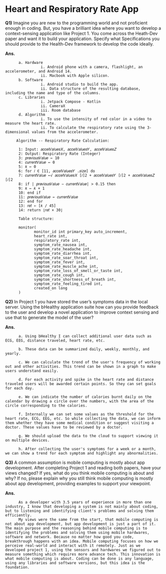 # Heart and Respiratory Rate App

**Q1)** Imagine you are new to the programming world and not proficient enough in coding. But, you have a brilliant idea where you want to develop a context-sensing application like Project 1.  You come across the Heath-Dev paper and want it to build your application. Specify what Specifications you should provide to the Health-Dev framework to develop the code ideally.

**Ans.** 

          a. Hardware
                    i. Android phone with a camera, flashlight, an accelerometer, and Android 14.
                    ii. Macbook with Apple silicon.
          b. Software
                    i. Android studio to build the app.
                    ii. Data structure of the resulting database, including the name and type of the columns.
          c. Libraries
                    i. Jetpack Compose - Kotlin
                    ii. CameraX
                    iii. Room database
          d. Algorithm
                    i. To use the intensity of red color in a video to measure the heart rate.
                    ii. To calculate the respiratory rate using the 3-dimensional values from the accelerometer.
                    
         Algorithm -- Respiratory Rate Calculation:
         
          1: Input: 𝑎𝑐𝑐𝑒𝑙𝑉𝑎𝑙𝑢𝑒𝑠𝑋, 𝑎𝑐𝑐𝑒𝑙𝑉𝑎𝑙𝑢𝑒𝑠𝑌, 𝑎𝑐𝑐𝑒𝑙𝑉𝑎𝑙𝑢𝑒𝑠𝑍
          2: Output: Respiratory Rate (Integer)
          3: 𝑝𝑟𝑒𝑣𝑖𝑜𝑢𝑠𝑉𝑎𝑙𝑢𝑒 ← 10
          4: 𝑐𝑢𝑟𝑟𝑒𝑛𝑡𝑉𝑎𝑙𝑢𝑒 ← 0
          5: 𝑘 ← 0
          6: for 𝑖 ∈ [11, 𝑎𝑐𝑐𝑒𝑙𝑉𝑎𝑙𝑢𝑒𝑠𝑌 .𝑠𝑖𝑧𝑒] do
          7: 𝑐𝑢𝑟𝑟𝑒𝑛𝑡𝑉𝑎𝑙𝑢𝑒 ←√︁ 𝑎𝑐𝑐𝑒𝑙𝑉𝑎𝑙𝑢𝑒𝑠𝑋 [𝑖]2 + 𝑎𝑐𝑐𝑒𝑙𝑉𝑎𝑙𝑢𝑒𝑠𝑌 [𝑖]2 + 𝑎𝑐𝑐𝑒𝑙𝑉𝑎𝑙𝑢𝑒𝑠𝑍 [𝑖]2
          8: if | 𝑝𝑟𝑒𝑣𝑖𝑜𝑢𝑠𝑉𝑎𝑙𝑢𝑒 − 𝑐𝑢𝑟𝑟𝑒𝑛𝑡𝑉𝑎𝑙𝑢𝑒| > 0.15 then
          9: 𝑘 ← 𝑘 + 1
          10: end if
          11: 𝑝𝑟𝑒𝑣𝑖𝑜𝑢𝑠𝑉𝑎𝑙𝑢𝑒 ← 𝑐𝑢𝑟𝑟𝑒𝑛𝑡𝑉𝑎𝑙𝑢𝑒
          12: end for
          13: 𝑟𝑒𝑡 ← [𝑘 / 45]
          14: return ⌊𝑟𝑒𝑡 × 30⌋
          
          Table structure:
          
          monitor(
                 monitor_id int primary_key auto_increment,
                 heart_rate int,
                 respiratory_rate int,
                 symptom_rate_nausea int,
                 symptom_rate_headache int,
                 symptom_rate_diarrhea int,
                 symptom_rate_soar_throat int,
                 symptom_rate_fever int,
                 symptom_rate_muscle_ache int,
                 symptom_rate_loss_of_smell_or_taste int,
                 symptom_rate_cough int,
                 symptom_rate_shortness_of_breath int,
                 symptom_rate_feeling_tired int,
                 created_on long
          )

**Q2)** In Project 1 you have stored the user’s symptoms data in the local server. Using the bHealthy application suite how can you provide feedback to the user and develop a novel application to improve context sensing and use that to generate the model of the user?

**Ans.**  

          a. Using bHealthy I can collect additional user data such as ECG, EEG, distance traveled, heart rate, etc.
          
          b. These data can be summarized daily, weekly, monthly, and yearly. 
          
          c. We can calculate the trend of the user's frequency of working out and other activities. This trend can be shown in a graph to make users understand easily.
          
          d. For each activity and spike in the heart rate and distance traveled users will be awarded certain points. So they can set goals for each day.
          
          e. We can indicate the number of calories burnt daily on the calendar by drawing a circle over the numbers, with the area of the circle corresponding to the calories.
          
          f. Internally we can set some values as the threshold for the heart rate, ECG, EEG, etc. So while collecting the data, we can inform them whether they have some medical condition or suggest visiting a doctor. These values have to be reviewed by a doctor.
          
          g. We should upload the data to the cloud to support viewing it on multiple devices.
          
          h. After collecting the user's symptoms for a week or a month, we can show a trend for each symptom and highlight any abnormalities.

**Q3)** A common assumption is mobile computing is mostly about app development. After completing Project 1 and reading both papers, have your views changed? If yes, what do you think mobile computing is about and why? If no, please explain why you still think mobile computing is mostly about app development, providing examples to support your viewpoint.

**Ans.** 

          As a developer with 3.5 years of experience in more than one industry, I know that developing a system is not mainly about coding, but to listening and identifying client's problems and solving them efficiently. 
          My views were the same from the start, that mobile computing is not about app development, but app development is just a part of it. The main purpose and the reasoning behind mobile computing is to identifying the problems and solving them using mobile hardwares, software and network. Because no matter how good you code, breakthrough happens with an idea. Mobile computing focuses on how we perceive real-world and interact with it remotely. Just as we developed project 1, using the sensors and hardwares we figured out to measure something which requires more advance tech. This innovation is what mobile computing is about. Coding can be done is any language, using any libraries and software versions, but this idea is the foundation.
